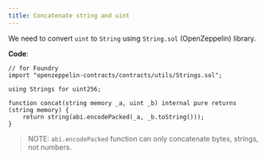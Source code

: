 ```yaml
---
title: Concatenate string and uint
---
```


We need to convert `uint` to `String` using `String.sol` (OpenZeppelin) library.

**Code**:

```solidity
// for Foundry
import "openzeppelin-contracts/contracts/utils/Strings.sol";

using Strings for uint256;

function concat(string memory _a, uint _b) internal pure returns (string memory) {
    return string(abi.encodePacked(_a, _b.toString()));
}
```

> NOTE: `abi.encodePacked` function can only concatenate bytes, strings, not numbers.
